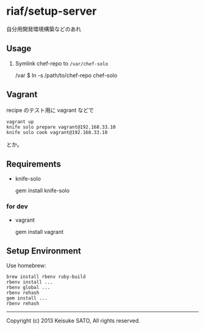 riaf/setup-server
=================

自分用開発環境構築などのあれ


Usage
-----

1. Symlink chef-repo to `/var/chef-solo`

    /var $ ln -s /path/to/chef-repo chef-solo


Vagrant
-------

recipe のテスト用に vagrant などで

    vagrant up
    knife solo prepare vagrant@192.168.33.10
    knife solo cook vagrant@192.168.33.10

とか。


Requirements
------------

* knife-solo

    gem install knife-solo

### for dev

* vagrant

    gem install vagrant


Setup Environment
-----------------

Use homebrew:

    brew install rbenv ruby-build
    rbenv install ...
    rbenv global ...
    rbenv rehash
    gem install ...
    rbenv rehash


----

Copyright (c) 2013 Keisuke SATO, All rights reserved.


